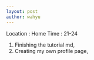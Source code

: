 ```yaml
---
layout: post
author: wahyu
---
```


Location : Home
Time : 21-24

1. Finishing the tutorial md,
2. Creating my own profile page,
